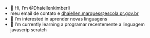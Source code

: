 - 👋 Hi, I’m @Dhaiellenkimberli
- meu email de contato e dhaiellen.marques@escola.pr.gov.br
- 👀 I’m interested in  aprender novas linguagens
- 🌱 I’m currently learning  a  programar recentemente  a linguagem javascrip  scratch

